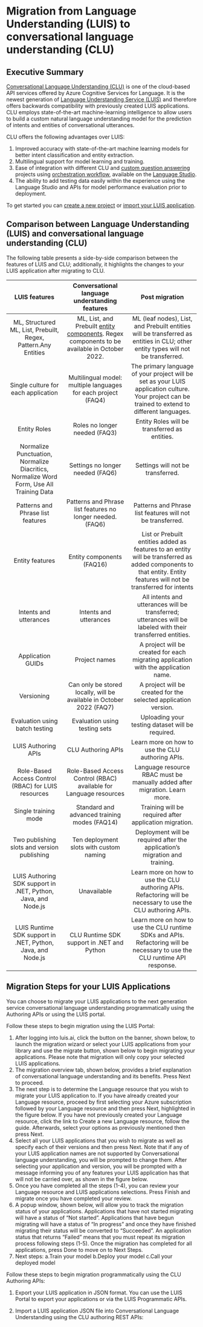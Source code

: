 # Migration from Language Understanding (LUIS) to conversational language understanding (CLU)
## Executive Summary
[Conversational Language Understanding (CLU)]() is one of the cloud-based API services offered by Azure Cognitive Services for Language. It is the newest generation of [Language Understanding Service (LUIS)]() and therefore offers backwards compatibility with previously created LUIS applications. CLU employs state-of-the-art machine-learning intelligence to allow users to build a custom natural language understanding model for the prediction of intents and entities of conversational utterances. 

CLU offers the following advantages over LUIS: 

1. Improved accuracy with state-of-the-art machine learning models for better intent classification and entity extraction. 
2. Multilingual support for model learning and training. 
3. Ease of integration with different CLU and [custom question answering]() projects using [orchestration workflow](), available on the [Language Studio](). 
4. The ability to add testing data easily within the experience using the Language Studio and APIs for model performance evaluation prior to deployment. 

To get started you can [create a new project]() or [import your LUIS application](). 

## Comparison between Language Understanding (LUIS) and conversational language understanding (CLU)
The following table presents a side-by-side comparison between the features of LUIS and CLU; additionally, it highlights the changes to your LUIS application after migrating to CLU.

|LUIS features | Conversational language understanding features | Post migration |
|:------------:|:----------------------------------------------:|:--------------:|
|ML, Structured ML, List, Prebuilt, Regex, Pattern.Any Entities|ML, List, and Prebuilt [entity components](faq2). Regex components to be available in October 2022.|ML (leaf nodes), List, and Prebuilt entities will be transferred as entities in CLU; other entity types will not be transferred.| 
|Single culture for each application|Multilingual model: multiple languages for each project (FAQ4)|The primary language of your project will be set as your LUIS application culture. Your project can be trained to extend to different languages.|
|Entity Roles  |Roles no longer needed (FAQ3)  | Entity Roles will be transferred as entities.|
|Normalize Punctuation, Normalize Diacritics, Normalize Word Form, Use All Training Data  |Settings no longer needed (FAQ6)  |Settings will not be transferred.  |
|Patterns and Phrase list features|Patterns and Phrase list features no longer needed. (FAQ6)|Patterns and Phrase list features will not be transferred.  |
|Entity features| Entity components (FAQ16)| List or Prebuilt entities added as features to an entity will be transferred as added components to that entity. Entity features will not be transferred for intents |
|Intents and utterances| Intents and utterances |All intents and utterances will be transferred; utterances will be labeled with their transferred entities. |
|Application GUIDs |Project names| A project will be created for each migrating application with the application name. |
|Versioning| Can only be stored locally, will be available in October 2022 (FAQ7)| A project will be created for the selected application version. |
|Evaluation using batch testing |Evaluation using testing sets| Uploading your testing dataset will be required.|  
|LUIS Authoring APIs| CLU Authoring APIs| Learn more on how to use the CLU authoring APIs.| 
|Role-Based Access Control (RBAC) for LUIS resources |Role-Based Access Control (RBAC) available for Language resources |Language resource RBAC must be manually added after migration. Learn more. |
|Single training mode| Standard and advanced training modes (FAQ14)| Training will be required after application migration. |
|Two publishing slots and version publishing |Ten deployment slots with custom naming|Deployment will be required after the application’s migration and training. |
|LUIS Authoring SDK support in .NET, Python, Java, and Node.js |Unavailable| Learn more on how to use the CLU authoring APIs. Refactoring will be necessary to use the CLU authoring APIs. |
|LUIS Runtime SDK support in .NET, Python, Java, and Node.js |CLU Runtime SDK support in .NET and Python| Learn more on how to use the CLU runtime SDKs and APIs. Refactoring will be necessary to use the CLU runtime API response. |

## Migration Steps for your LUIS Applications
You can choose to migrate your LUIS applications to the next generation service conversational language understanding programmatically using the Authoring APIs or using the LUIS portal.  

Follow these steps to begin migration using the LUIS Portal: 

1. After logging into luis.ai, click the button on the banner, shown below, to launch the migration wizard or select your LUIS applications from your library and use the migrate button, shown below to begin migrating your applications. Please note that migration will only copy your selected LUIS applications. 
2. The migration overview tab, shown below, provides a brief explanation of conversational language understanding and its benefits. Press Next to proceed.  
3. The next step is to determine the Language resource that you wish to migrate your LUIS application to. If you have already created your Language resource, proceed by first selecting your Azure subscription followed by your Language resource and then press Next, highlighted in the figure below. If you have not previously created your Language resource, click the link to Create a new Language resource, follow the guide. Afterwards, select your options as previously mentioned then press Next. 
4. Select all your LUIS applications that you wish to migrate as well as specify each of their versions and then press Next. Note that if any of your LUIS application names are not supported by Conversational language understanding, you will be prompted to change them. After selecting your application and version, you will be prompted with a message informing you of any features your LUIS application has that will not be carried over, as shown in the figure below. 
5. Once you have completed all the steps (1-4), you can review your Language resource and LUIS applications selections. Press Finish and migrate once you have completed your review. 
6. A popup window, shown below, will allow you to track the migration status of your applications. Applications that have not started migrating will have a status of “Not started”. Applications that have begun migrating will have a status of “In progress” and once they have finished migrating their status will be converted to “Succeeded”. An application status that returns “Failed” means that you must repeat its migration process following steps (1-5). Once the migration has completed for all applications, press Done to move on to Next Steps. 
7. Next steps: 
a.Train your model 
b.Deploy your model 
c.Call your deployed model  

Follow these steps to begin migration programmatically using the CLU Authoring APIs: 

1. Export your LUIS application in JSON format. You can use the LUIS Portal to export your applications or via the LUIS Programmatic APIs.  

2. Import a LUIS application JSON file into Conversational Language Understanding using the CLU authoring REST APIs: 

























